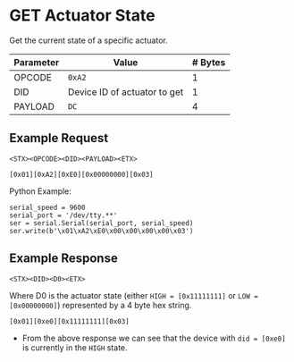 # GET Actuator State

Get the current state of a specific actuator.

| Parameter | Value | # Bytes |
|-----------|-------|-------|
| OPCODE | `0xA2` | 1 |
| DID | Device ID of actuator to get | 1 |
| PAYLOAD | `DC` | 4 |

## Example Request

```
<STX><OPCODE><DID><PAYLOAD><ETX>
```

```
[0x01][0xA2][0xE0][0x00000000][0x03]
```

Python Example:

```
serial_speed = 9600
serial_port = '/dev/tty.**'
ser = serial.Serial(serial_port, serial_speed)
ser.write(b'\x01\xA2\xE0\x00\x00\x00\x00\x03')
```

## Example Response

```
<STX><DID><D0><ETX>
```

Where D0 is the actuator state (either `HIGH = [0x11111111]` or `LOW = [0x00000000]`) represented by a 4 byte hex string.

```
[0x01][0xe0][0x11111111][0x03]
```

* From the above response we can see that the device with `did = [0xe0]` is currently in the `HIGH` state.
